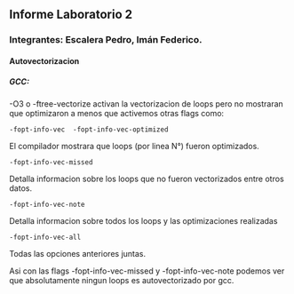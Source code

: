 ## Informe Laboratorio 2

### Integrantes: Escalera Pedro, Imán Federico.

#### Autovectorizacion

##### GCC:
-O3  o -ftree-vectorize activan la vectorizacion de loops pero no mostraran que optimizaron a menos que activemos otras flags como:

    -fopt-info-vec  -fopt-info-vec-optimized

El compilador mostrara que loops (por linea N°)
fueron optimizados.

    -fopt-info-vec-missed 

Detalla informacion sobre los loops que no fueron vectorizados entre otros datos.

    -fopt-info-vec-note 

Detalla informacion sobre todos los loops y las optimizaciones realizadas


    -fopt-info-vec-all

Todas las opciones anteriores juntas.

Asi con las flags  -fopt-info-vec-missed  y -fopt-info-vec-note podemos ver que absolutamente ningun loops es autovectorizado por gcc.
